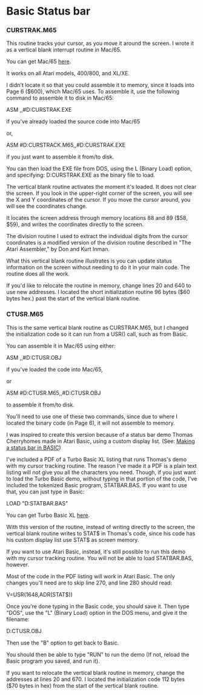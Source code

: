 # Basic Status bar

### CURSTRAK.M65

This routine tracks your cursor, as you move it around the screen. I wrote it as a vertical blank interrupt routine in
Mac/65.

You can get Mac/65 [here](https://www.atariwiki.org/wiki/Wiki.jsp?page=Mac65).

It works on all Atari models, 400/800, and XL/XE.

I didn't locate it so that you could assemble it to memory, since it loads into Page 6 ($600), which Mac/65 uses. To
assemble it, use the following command to assemble it to disk in Mac/65:

ASM ,,#D:CURSTRAK.EXE

if you've already loaded the source code into Mac/65

or,

ASM #D:CURSTRACK.M65,,#D:CURSTRAK.EXE

if you just want to assemble it from/to disk.

You can then load the EXE file from DOS, using the L (Binary Load) option, and specifying: D:CURSTRAK.EXE as the binary
file to load.

The vertical blank routine activates the moment it's loaded. It does not clear the screen. If you look in the upper-right
corner of the screen, you will see the X and Y coordinates of the cursor. If you move the cursor around, you will see the
coordinates change.

It locates the screen address through memory locations 88 and 89 ($58, $59), and writes the coordinates directly to the
screen.

The division routine I used to extract the individual digits from the cursor coordinates is a modified version of the
division routine described in "The Atari Assembler," by Don and Kurt Inman.

What this vertical blank routine illustrates is you can update status information on the screen without needing to do it in
your main code. The routine does all the work.

If you'd like to relocate the routine in memory, change lines 20 and 640 to use new addresses. I located the short
initialization routine 96 bytes ($60 bytes hex.) past the start of the vertical blank routine.

### CTUSR.M65

This is the same vertical blank routine as CURSTRAK.M65, but I changed the initialization code so it can run from a USR()
call, such as from Basic.

You can assemble it in Mac/65 using either:

ASM ,,#D:CTUSR.OBJ

if you've loaded the code into Mac/65,

or

ASM #D:CTUSR.M65,,#D:CTUSR.OBJ

to assemble it from/to disk.

You'll need to use one of these two commands, since due to where I located the binary code (in Page 6), it will not assemble
to memory.

I was inspired to create this version because of a status bar demo Thomas Cherryhomes made in Atari Basic, using a custom
display list. (See: [Making a status bar in BASIC](https://youtu.be/pY8kH-qsr8k))

I've included a PDF of a Turbo Basic XL listing that runs Thomas's demo with my cursor tracking routine. The reason I've made
it a PDF is a plain text listing will not give you all the characters you need. Though, if you just want to load the Turbo
Basic demo, without typing in that portion of the code, I've included the tokenized Basic program, STATBAR.BAS. If you want
to use that, you can just type in Basic:

LOAD "D:STATBAR.BAS"

You can get Turbo Basic XL [here](https://atariwiki-org.translate.goog/wiki/Wiki.jsp?page=Turbo-BASIC+XL&_x_tr_sl=pl&_x_tr_tl=en&_x_tr_hl=en&_x_tr_pto=wapp).

With this version of the routine, instead of writing directly to the screen, the vertical blank routine writes to STAT$ in
Thomas's code, since his code has his custom display list use STAT$ as screen memory.

If you want to use Atari Basic, instead, it's still possible to run this demo with my cursor tracking routine. You will not
be able to load STATBAR.BAS, however.

Most of the code in the PDF listing will work in Atari Basic. The only changes you'll need are to skip line 270, and line
280 should read:

V=USR(1648,ADR(STAT$))

Once you're done typing in the Basic code, you should save it. Then type "DOS", use the "L" (Binary Load) option in the DOS
menu, and give it the filename:

D:CTUSR.OBJ

Then use the "B" option to get back to Basic.

You should then be able to type "RUN" to run the demo (If not, reload the Basic program you saved, and run it).

If you want to relocate the vertical blank routine in memory, change the addresses at lines 20 and 670. I located the
initialization code 112 bytes ($70 bytes in hex) from the start of the vertical blank routine.
